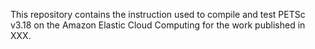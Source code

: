 This repository contains the instruction used to compile and test PETSc v3.18 on the Amazon Elastic Cloud Computing for the work published in XXX.
